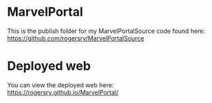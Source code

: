 # MarvelPortal

This is the publish folder for my MarvelPortalSource code found here:  https://github.com/rogersry/MarvelPortalSource

# Deployed web

You can view the deployed web here: https://rogersry.github.io/MarvelPortal/
